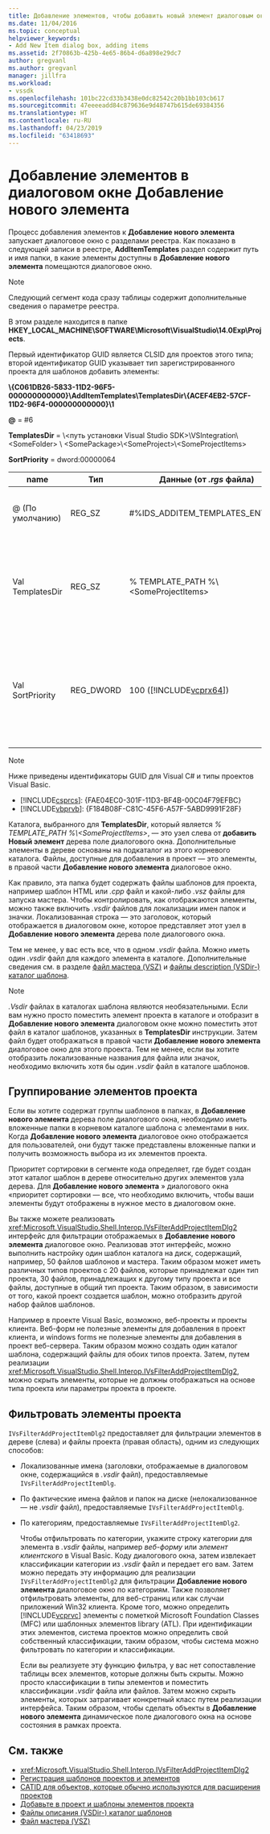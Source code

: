 ```yaml
---
title: Добавление элементов, чтобы добавить новый элемент диалоговым окнам | Документация Майкрософт
ms.date: 11/04/2016
ms.topic: conceptual
helpviewer_keywords:
- Add New Item dialog box, adding items
ms.assetid: 2f70863b-425b-4e65-86b4-d6a898e29dc7
author: gregvanl
ms.author: gregvanl
manager: jillfra
ms.workload:
- vssdk
ms.openlocfilehash: 101bc22cd33b3438e0dc82542c20b1bb103cb617
ms.sourcegitcommit: 47eeeeadd84c879636e9d48747b615de69384356
ms.translationtype: HT
ms.contentlocale: ru-RU
ms.lasthandoff: 04/23/2019
ms.locfileid: "63418693"
---
```

# <a name="add-items-to-the-add-new-item-dialog-box"></a>Добавление элементов в диалоговом окне Добавление нового элемента
Процесс добавления элементов к **Добавление нового элемента** запускает диалоговое окно с разделами реестра. Как показано в следующей записи в реестре, **AddItemTemplates** раздел содержит путь и имя папки, в какие элементы доступны в **Добавление нового элемента** помещаются диалоговое окно.

> [!NOTE]
> Следующий сегмент кода сразу таблицы содержит дополнительные сведения о параметре реестра.

 В этом разделе находится в папке **HKEY_LOCAL_MACHINE\SOFTWARE\Microsoft\VisualStudio\14.0Exp\Projects**.

 Первый идентификатор GUID является CLSID для проектов этого типа; второй идентификатор GUID указывает тип зарегистрированного проекта для шаблонов добавить элементы:

 **\\{C061DB26-5833-11D2-96F5-000000000000}\\AddItemTemplates\\TemplatesDir\\{ACEF4EB2-57CF-11D2-96F4-000000000000}\\1**

 **@** = #6

 **TemplatesDir** = \\&lt;путь установки Visual Studio SDK&gt;\\VSIntegration\\&lt;SomeFolder&gt; \\ &lt;SomePackage&gt;\\&lt;SomeProject&gt;\\&lt;SomeProjectItems&gt;

 **SortPriority** = dword:00000064

| name | Тип | Данные (от *.rgs* файла) | Описание |
|------------------|-----------| - | - |
| @ (По умолчанию) | REG_SZ | #%IDS_ADDITEM_TEMPLATES_ENTRY% | Идентификатор ресурса для **Добавление элемента** шаблонов. |
| Val TemplatesDir | REG_SZ | % TEMPLATE_PATH %\\&lt;SomeProjectItems&gt; | Путь проекта элементов, отображаемых в диалоговом окне для **Добавление нового элемента** мастера. |
| Val SortPriority | REG_DWORD | 100 ([!INCLUDE[vcprx64](../../extensibility/internals/includes/vcprx64_md.md)]) | Определяет порядок сортировки в узле дерева файлов, отображаемых в **Добавление нового элемента** диалоговое окно. |

> [!NOTE]
> Ниже приведены идентификаторы GUID для Visual C# и типы проектов Visual Basic.
> - [!INCLUDE[csprcs](../../data-tools/includes/csprcs_md.md)]: {FAE04EC0-301F-11D3-BF4B-00C04F79EFBC}
> - [!INCLUDE[vbprvb](../../code-quality/includes/vbprvb_md.md)]: {F184B08F-C81C-45F6-A57F-5ABD9991F28F}

 Каталога, выбранного для **TemplatesDir**, который является *% TEMPLATE_PATH %\\&lt;SomeProjectItems&gt;*, — это узел слева от **добавить Новый элемент** дерева поле диалогового окна. Дополнительные элементы в дереве основаны на подкаталог из этого корневого каталога. Файлы, доступные для добавления в проект — это элементы, в правой части **Добавление нового элемента** диалоговое окно.

 Как правило, эта папка будет содержать файлы шаблонов для проекта, например шаблон HTML или *.cpp* файл и какой-либо *.vsz* файлы для запуска мастера. Чтобы контролировать, как отображаются элементы, можно также включить *.vsdir* файлов для локализации имен папок и значки. Локализованная строка — это заголовок, который отображается в диалоговом окне, которое представляет этот узел в **Добавление нового элемента** дерева поле диалогового окна.

 Тем не менее, у вас есть все, что в одном *.vsdir* файла. Можно иметь один *.vsdir* файл для каждого элемента в каталоге. Дополнительные сведения см. в разделе [файл мастера (VSZ)](../../extensibility/internals/wizard-dot-vsz-file.md) и [файлы description (VSDir-) каталог шаблона](../../extensibility/internals/template-directory-description-dot-vsdir-files.md).

> [!NOTE]
> *.Vsdir* файлах в каталогах шаблона являются необязательными. Если вам нужно просто поместить элемент проекта в каталоге и отобразит в **Добавление нового элемента** диалоговом окне можно поместить этот файл в каталог шаблонов, указанных в **TemplatesDir** инструкции. Затем файл будет отображаться в правой части **Добавление нового элемента** диалоговое окно для этого проекта. Тем не менее, если вы хотите отобразить локализованные названия для файла или значок, необходимо включить хотя бы один *.vsdir* файл в каталоге шаблонов.

## <a name="group-project-items"></a>Группирование элементов проекта
 Если вы хотите содержат группы шаблонов в папках, в **Добавление нового элемента** дерева поле диалогового окна, необходимо иметь вложенные папки в корневом каталоге шаблона с элементами в них. Когда **Добавление нового элемента** диалоговое окно отображается для пользователей, они будут также представлены вложенные папки и получить возможность выбора из их элементов проекта.

 Приоритет сортировки в сегменте кода определяет, где будет создан этот каталог шаблон в дереве относительно других элементов узла дерева. Для **Добавление нового элемента** » диалогового окна «приоритет сортировки — все, что необходимо включить, чтобы ваши элементы будут отображены в нужное место в диалоговом окне.

 Вы также можете реализовать <xref:Microsoft.VisualStudio.Shell.Interop.IVsFilterAddProjectItemDlg2> интерфейс для фильтрации отображаемых в **Добавление нового элемента** диалоговое окно. Реализовав этот интерфейс, можно выполнить настройку один шаблон каталога на диск, содержащий, например, 50 файлов шаблонов и мастера. Таким образом может иметь различных типов проектов с 20 файлов, которые принадлежат один тип проекта, 30 файлов, принадлежащих к другому типу проекта и все файлы, доступные в общий тип проекта. Таким образом, в зависимости от того, какой проект создается шаблон, можно отобразить другой набор файлов шаблонов.

 Например в проекте Visual Basic, возможно, веб-проекты и проекты клиента. Веб-форм не полезные элементы для добавления в проект клиента, и windows forms не полезные элементы для добавления в проект веб-сервера. Таким образом можно создать один каталог шаблона, содержащий файлы для обоих типов проекта. Затем, путем реализации <xref:Microsoft.VisualStudio.Shell.Interop.IVsFilterAddProjectItemDlg2>, можно скрыть элементы, которые не должны отображаться на основе типа проекта или параметры проекта в проекте.

## <a name="filter-project-items"></a>Фильтровать элементы проекта
 `IVsFilterAddProjectItemDlg2` предоставляет для фильтрации элементов в дереве (слева) и файлы проекта (правая область), одним из следующих способов:

- Локализованные имена (заголовки, отображаемые в диалоговом окне, содержащийся в *.vsdir* файл), предоставляемые `IVsFilterAddProjectItemDlg`.

- По фактические имена файлов и папок на диске (нелокализованное — не *.vsdir* файл), предоставляемые `IVsFilterAddProjectItemDlg`.

- По категориям, предоставляемые `IVsFilterAddProjectItemDlg2`.

  Чтобы отфильтровать по категории, укажите строку категории для элемента в *.vsdir* файлы, например *веб-форму* или *элемент клиентского* в Visual Basic. Коду диалогового окна, затем извлекает классификации категории из *.vsdir* файл и передает его вам. Затем можно передать эту информацию для реализации `IVsFilterAddProjectItemDlg2` для фильтрации **Добавление нового элемента** диалоговое окно по категориям. Также позволяет отфильтровать элементы, для веб-страниц или как случаи приложений Win32 клиента. Кроме того, можно определить [!INCLUDE[vcprvc](../../code-quality/includes/vcprvc_md.md)] элементы с пометкой Microsoft Foundation Classes (MFC) или шаблонных элементов library (ATL). При идентификации этих элементов, система проектов можно определить свой собственный классификации, таким образом, чтобы система можно фильтровать по категории и классификации.

  Если вы реализуете эту функцию фильтра, у вас нет сопоставление таблицы всех элементов, которые должны быть скрыты. Можно просто классификации в типы элементов и поместить классификации *.vsdir* файла или файлов. Затем можно скрыть элементы, которых затрагивает конкретный класс путем реализации интерфейса. Таким образом, чтобы сделать объекты в **Добавление нового элемента** динамическое поле диалогового окна на основе состояния в рамках проекта.

## <a name="see-also"></a>См. также
- <xref:Microsoft.VisualStudio.Shell.Interop.IVsFilterAddProjectItemDlg2>
- [Регистрация шаблонов проектов и элементов](../../extensibility/internals/registering-project-and-item-templates.md)
- [CATID для объектов, которые обычно используются для расширения проектов](../../extensibility/internals/catids-for-objects-that-are-typically-used-to-extend-projects.md)
- [Добавьте в проект и шаблоны элементов проекта](../../extensibility/internals/adding-project-and-project-item-templates.md)
- [Файлы описания (VSDir-) каталог шаблонов](../../extensibility/internals/template-directory-description-dot-vsdir-files.md)
- [Файл мастера (VSZ)](../../extensibility/internals/wizard-dot-vsz-file.md)
